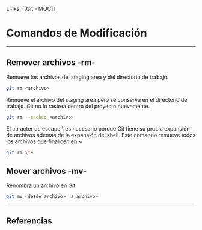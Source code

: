 Links: [[Git - MOC]]

# Comandos de Modificación
---

## Remover archivos -rm-

Remueve los archivos del staging area y del directorio de trabajo.
```bash
git rm <archivo>
```

Remueve el archivo del staging area pero se conserva en el directorio de trabajo. Git no lo rastrea dentro del proyecto nuevamente.
```bash
git rm --cached <archivo>
```

El caracter de escape \ es necesario porque Git tiene su propia expansión de archivos además de la expansión del shell. Este comando remueve todos los archivos que finalicen en ~
```bash
git rm \*~
```

## Mover archivos -mv-

Renombra un archivo en Git.
```bash
git mv <desde archivo> <a archivo>
```

---

## Referencias